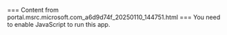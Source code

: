 === Content from portal.msrc.microsoft.com_a6d9d74f_20250110_144751.html ===
You need to enable JavaScript to run this app.
